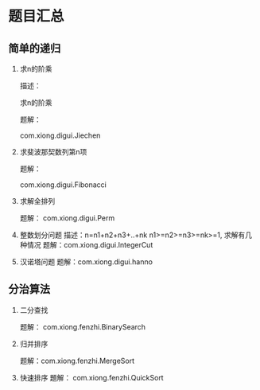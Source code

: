 # 题目汇总

## 简单的递归

1. 求n的阶乘

    描述：
    
    求n的阶乘
    
    题解：

    com.xiong.digui.Jiechen

2. 求斐波那契数列第n项

    题解：
    
    com.xiong.digui.Fibonacci

3. 求解全排列

    题解： com.xiong.digui.Perm

4. 整数划分问题
    描述：n=n1+n2+n3+..+nk  n1>=n2>=n3>=nk>=1, 求解有几种情况
    题解：com.xiong.digui.IntegerCut
5. 汉诺塔问题
    题解：com.xiong.digui.hanno
 
 ## 分治算法
 
 1. 二分查找
 
    题解： com.xiong.fenzhi.BinarySearch
 2. 归并排序
    
    题解：com.xiong.fenzhi.MergeSort
    
 3. 快速排序
    題解： com.xiong.fenzhi.QuickSort